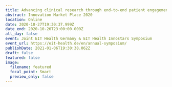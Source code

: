 ```yaml
---
title: Advancing clinical research through end-to-end patient engagement solution
abstract: Innovation Market Place 2020
location: Online
date: 2020-10-27T19:30:37.999Z
date_end: 2020-10-26T23:00:00.000Z
all_day: false
event: Joint EIT Health Germany & EIT Health Innostars Symposium
event_url: https://eit-health.de/en/annual-symposium/
publishDate: 2021-01-06T19:30:38.062Z
draft: false
featured: false
image:
  filename: featured
  focal_point: Smart
  preview_only: false
---
```

